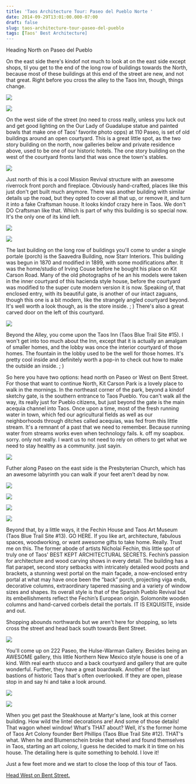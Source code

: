 ```yaml
---
title: 'Taos Architecture Tour: Paseo del Pueblo Norte '
date: 2014-09-29T13:01:00.000-07:00
draft: false
slug: taos-architecture-tour-paseo-del-pueblo
tags: [Taos' Best Architecture]
---
```


Heading North on Paseo del Pueblo  
  
On the east side there's kindof not much to look at on the east side except shops, til you get to the end of the long row of buildings towards the North, because most of these buildings at this end of the street are new, and not that great. Right before you cross the alley to the Taos Inn, though, things change.  

![](/images/blog/legacy/P1030502.JPG)

  

![](/images/blog/legacy/P1030504.JPG)

  
On the west side of the street (no need to cross really, unless you luck out and get good lighting on the Our Lady of Guadalupe statue and painted bowls that make one of Taos' favorite photo opps) at 110 Paseo, is set of old buildings around an open courtyard. This is a great little spot, as the two story building on the north, now galleries below and private residence above, used to be one of our historic hotels. The one story building on the west of the courtyard fronts land that was once the town's stables.  
  

![](/images/blog/legacy/NM_Taos%2BCounty_122%2BPaseo%2BNorte_0001-ne.JPG)

  
Just north of this is a cool Mission Revival structure with an awesome riverrock front porch and fireplace. Obviously hand-crafted, places like this just don't get built much anymore. There was another building with similar details up the road, but they opted to cover all that up, or remove it, and turn it into a fake Craftsman house. It looks kindof crazy here in Taos. We don't DO Craftsman like that. Which is part of why this building is so special now. It's the only one of its kind left.  
  
  

![](/images/blog/legacy/NM_Taos%2BCounty_117-119%2BPaseo%2BNorte_0004-zag.JPG)

  

![](/images/blog/legacy/P1030513.JPG)

  
The last building on the long row of buildings you'll come to under a single portale (porch) is the Saavedra Building, now Starr Interiors. This building was begun in 1870 and modified in 1899, with some modifications after. It was the home/studio of Irving Couse before he bought his place on Kit Carson Road. Many of the old photographs of he an his models were taken in the inner courtyard of this hacienda style house, before the courtyard was modified to the super cute modern version it is now. Speaking of, that enclosed entry, with its beautiful gate, is another of our intact zaguans, though this one is a bit modern, like the strangely angled courtyard beyond. It's well worth a look though, as is the store inside. ; ) There's also a great carved door on the left of this courtyard.  
  

![](/images/blog/legacy/P1030540.JPG)

  
Beyond the Alley, you come upon the Taos Inn (Taos Blue Trail Site #15). I won't get into too much about the Inn, except that it is actually an amalgam of smaller homes, and the lobby was once the interior courtyard of those homes. The fountain in the lobby used to be the well for those homes. It's pretty cool inside and definitely worth a pop-in to check out how to make the outside an inside. ; )  
  
So here you have two options: head north on Paseo or West on Bent Street. For those that want to continue North, Kit Carson Park is a lovely place to walk in the mornings. In the northeast corner of the park, beyond a kindof sketchy gate, is the southern entrance to Taos Pueblo. You can't walk all the way, its really just for Pueblo citizens, but just beyond the gate is the main acequia channel into Taos. Once upon a time, most of the fresh running water in town, which fed our agricultural fields as well as our neighborhoods through ditches called acequias, was fed from this little stream. It's a remnant of a past that we need to remember. Because running water from streams works even when technology fails. k. off my soapbox. sorry. only not really. I want us to not need to rely on others to get what we need to stay healthy as a community. just sayin.  
  

![](/images/blog/legacy/NM_Taos%2BCounty_215%2BPaseo%2BNorte_0001-sw.JPG)

  
Futher along Paseo on the east side is the Presbyterian Church, which has an awesome labyrinth you can walk if your feet aren't dead by now.  
  

![](/images/blog/legacy/NM_Taos%2BCounty_227%2BPaseo%2BNorte_0001-se.JPG)

  

![](/images/blog/legacy/P1040518.JPG)

  

![](/images/blog/legacy/P1040521.JPG)

  

![](/images/blog/legacy/P1040527.JPG)

  
Beyond that, by a little ways, it the Fechin House and Taos Art Museum (Taos Blue Trail Site #13). GO HERE. If you like art, architecture, fabulous spaces, woodworking, or want awesome gifts to take home. Really. Trust me on this. The former abode of artists Nicholai Fechin, this little spot of truly one of Taos' BEST KEPT ARCHITECTURAL SECRETS. Fechin’s passion for architecture and wood carving shows in every detail. The building has a flat parapet, second story setbacks with intricately detailed wood posts and brackets, a stunning west portal on the main façade, a now-enclosed entry portal at what may have once been the “back” porch, projecting viga ends, decorative columns, extraordinary tapered massing and a variety of window sizes and shapes. Its overall style is that of the Spanish Pueblo Revival but its embellishments reflect the Fechin’s European origin. Solomonite wooden columns and hand-carved corbels detail the portals. IT IS EXQUISITE, inside and out.  
  
Shopping abounds northwards but we aren't here for shopping, so lets cross the street and head back south towards Bent Street.   
  

![](/images/blog/legacy/NM_Taos%2BCounty_222%2BPaseo%2BNorte_0001-entry.JPG)

  
You'll come up on 222 Paseo, the Hulse-Warman Gallery. Besides being an AWESOME gallery, this little Northern New Mexico style house is one of a kind. With real earth stucco and a back courtyard and gallery that are quite wonderful. Further, they have a great boardwalk. Another of the last bastions of historic Taos that's often overlooked. If they are open, please stop in and say hi and take a look around.   
  

![](/images/blog/legacy/P1030552.JPG)

  

![](/images/blog/legacy/P1040324.JPG)

  
When you get past the Steakhouse at Martyr's lane, look at this corner building. How wild the lintel decorations are! And some of those details! That wagon wheel window! What's THAT about? Well, it's the former home of Taos Art Colony founder Bert Phillips (Taos Blue Trail Site #12). THAT's what. When he and Blumenschein broke that wheel and found themselves in Taos, starting an art colony, I guess he decided to mark it in time on his house. The detailing here is quite something to behold. I love it!  
  
Just a few feet more and we start to close the loop of this tour of Taos.   
  
[Head West on Bent Street.](http://taosarchitecture.blogspot.com/2014/09/taos-architecture-tour-bent-street-john.html)